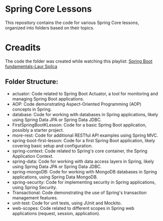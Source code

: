 # Spring Core Lessons
This repository contains the code for various Spring Core lessons, organized into folders based on their topics.

# Creadits
The code the folder was created while watching this playlist: [Spring Boot fundamentals-Laur Spilca](https://www.youtube.com/watch?v=m-L-r862J-E&list=PLEocw3gLFc8WO_HvFzTWUj2fqa7Y8-yg5)

## Folder Structure:

* actuator: Code related to Spring Boot Actuator, a tool for monitoring and managing Spring Boot applications.
* AOP: Code demonstrating Aspect-Oriented Programming (AOP) concepts in Spring.
* database: Code for working with databases in Spring applications, likely using Spring Data JPA or Spring Data JDBC.
* FirstSpringBootKLesson: Code for a basic Spring Boot application, possibly a starter project.
* more-rest: Code for additional RESTful API examples using Spring MVC.
* spring-boot-first-lesson: Code for a first Spring Boot application, likely covering basic setup and configuration.
* spring-context: Code related to Spring's core container, the Spring Application Context.
* spring-data: Code for working with data access layers in Spring, likely using Spring Data JPA or Spring Data JDBC.
* spring-mongoDB: Code for working with MongoDB databases in Spring applications, using Spring Data MongoDB.
* spring-security: Code for implementing security in Spring applications, using Spring Security.
* Transactional: Code demonstrating the use of Spring's transaction management features.
* unit-test: Code for unit tests, using JUnit and Mockito.
* web-scopes: Code related to different scopes in Spring web applications (request, session, application).

